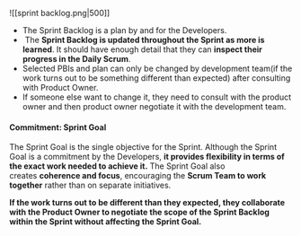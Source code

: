![[sprint backlog.png|500]]
- The Sprint Backlog is a plan by and for the Developers.
-  The **Sprint Backlog is updated throughout the Sprint as more is learned**. It should have enough detail that they can **inspect their progress in the Daily Scrum**.
- Selected PBIs and plan can only be changed by development team(if the work turns out to be something different than expected) after consulting with Product Owner.
- If someone else want to change it, they need to consult with the product owner and then product owner negotiate it with the development team.

#### Commitment: Sprint Goal

The Sprint Goal is the single objective for the Sprint. Although the Sprint Goal is a commitment by the Developers, **it provides flexibility in terms of the exact work needed to achieve it.** The Sprint Goal also creates **coherence and focus**, encouraging the **Scrum Team to work together** rather than on separate initiatives.

**If the work turns out to be different than they expected, they collaborate with the Product Owner to negotiate the scope of the Sprint Backlog within the Sprint without affecting the Sprint Goal.**